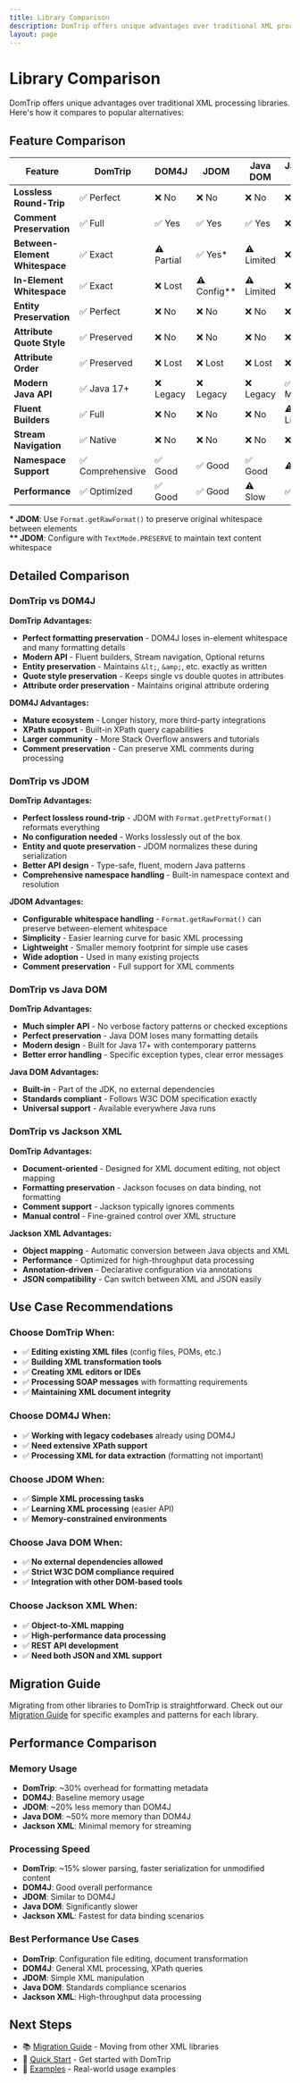 ```yaml
---
title: Library Comparison
description: DomTrip offers unique advantages over traditional XML processing libraries. Here's how it compares to popular alternatives.
layout: page
---
```


# Library Comparison

DomTrip offers unique advantages over traditional XML processing libraries. Here's how it compares to popular alternatives:

## Feature Comparison

| Feature | DomTrip | DOM4J | JDOM | Java DOM | Jackson XML |
|---------|---------|-------|------|----------|-------------|
| **Lossless Round-Trip** | ✅ Perfect | ❌ No | ❌ No | ❌ No | ❌ No |
| **Comment Preservation** | ✅ Full | ✅ Yes | ✅ Yes | ✅ Yes | ❌ No |
| **Between-Element Whitespace** | ✅ Exact | ⚠️ Partial | ✅ Yes* | ⚠️ Limited | ❌ No |
| **In-Element Whitespace** | ✅ Exact | ❌ Lost | ⚠️ Config** | ⚠️ Limited | ❌ No |
| **Entity Preservation** | ✅ Perfect | ❌ No | ❌ No | ❌ No | ❌ No |
| **Attribute Quote Style** | ✅ Preserved | ❌ No | ❌ No | ❌ No | ❌ No |
| **Attribute Order** | ✅ Preserved | ❌ Lost | ❌ Lost | ❌ Lost | ❌ No |
| **Modern Java API** | ✅ Java 17+ | ❌ Legacy | ❌ Legacy | ❌ Legacy | ✅ Modern |
| **Fluent Builders** | ✅ Full | ❌ No | ❌ No | ❌ No | ⚠️ Limited |
| **Stream Navigation** | ✅ Native | ❌ No | ❌ No | ❌ No | ❌ No |
| **Namespace Support** | ✅ Comprehensive | ✅ Good | ✅ Good | ✅ Good | ⚠️ Basic |
| **Performance** | ✅ Optimized | ✅ Good | ✅ Good | ⚠️ Slow | ✅ Fast |

**\* JDOM**: Use `Format.getRawFormat()` to preserve original whitespace between elements  
**\*\* JDOM**: Configure with `TextMode.PRESERVE` to maintain text content whitespace

## Detailed Comparison

### DomTrip vs DOM4J

**DomTrip Advantages:**
- **Perfect formatting preservation** - DOM4J loses in-element whitespace and many formatting details
- **Modern API** - Fluent builders, Stream navigation, Optional returns
- **Entity preservation** - Maintains `&lt;`, `&amp;`, etc. exactly as written
- **Quote style preservation** - Keeps single vs double quotes in attributes
- **Attribute order preservation** - Maintains original attribute ordering

**DOM4J Advantages:**
- **Mature ecosystem** - Longer history, more third-party integrations
- **XPath support** - Built-in XPath query capabilities
- **Larger community** - More Stack Overflow answers and tutorials
- **Comment preservation** - Can preserve XML comments during processing

### DomTrip vs JDOM

**DomTrip Advantages:**
- **Perfect lossless round-trip** - JDOM with `Format.getPrettyFormat()` reformats everything
- **No configuration needed** - Works losslessly out of the box
- **Entity and quote preservation** - JDOM normalizes these during serialization
- **Better API design** - Type-safe, fluent, modern Java patterns
- **Comprehensive namespace handling** - Built-in namespace context and resolution

**JDOM Advantages:**
- **Configurable whitespace handling** - `Format.getRawFormat()` can preserve between-element whitespace
- **Simplicity** - Easier learning curve for basic XML processing
- **Lightweight** - Smaller memory footprint for simple use cases
- **Wide adoption** - Used in many existing projects
- **Comment preservation** - Full support for XML comments

### DomTrip vs Java DOM

**DomTrip Advantages:**
- **Much simpler API** - No verbose factory patterns or checked exceptions
- **Perfect preservation** - Java DOM loses many formatting details
- **Modern design** - Built for Java 17+ with contemporary patterns
- **Better error handling** - Specific exception types, clear error messages

**Java DOM Advantages:**
- **Built-in** - Part of the JDK, no external dependencies
- **Standards compliant** - Follows W3C DOM specification exactly
- **Universal support** - Available everywhere Java runs

### DomTrip vs Jackson XML

**DomTrip Advantages:**
- **Document-oriented** - Designed for XML document editing, not object mapping
- **Formatting preservation** - Jackson focuses on data binding, not formatting
- **Comment support** - Jackson typically ignores comments
- **Manual control** - Fine-grained control over XML structure

**Jackson XML Advantages:**
- **Object mapping** - Automatic conversion between Java objects and XML
- **Performance** - Optimized for high-throughput data processing
- **Annotation-driven** - Declarative configuration via annotations
- **JSON compatibility** - Can switch between XML and JSON easily

## Use Case Recommendations

### Choose DomTrip When:
- ✅ **Editing existing XML files** (config files, POMs, etc.)
- ✅ **Building XML transformation tools**
- ✅ **Creating XML editors or IDEs**
- ✅ **Processing SOAP messages** with formatting requirements
- ✅ **Maintaining XML document integrity**

### Choose DOM4J When:
- ✅ **Working with legacy codebases** already using DOM4J
- ✅ **Need extensive XPath support**
- ✅ **Processing XML for data extraction** (formatting not important)

### Choose JDOM When:
- ✅ **Simple XML processing tasks**
- ✅ **Learning XML processing** (easier API)
- ✅ **Memory-constrained environments**

### Choose Java DOM When:
- ✅ **No external dependencies allowed**
- ✅ **Strict W3C DOM compliance required**
- ✅ **Integration with other DOM-based tools**

### Choose Jackson XML When:
- ✅ **Object-to-XML mapping**
- ✅ **High-performance data processing**
- ✅ **REST API development**
- ✅ **Need both JSON and XML support**

## Migration Guide

Migrating from other libraries to DomTrip is straightforward. Check out our [Migration Guide](../docs/migration/) for specific examples and patterns for each library.

## Performance Comparison

### Memory Usage
- **DomTrip**: ~30% overhead for formatting metadata
- **DOM4J**: Baseline memory usage
- **JDOM**: ~20% less memory than DOM4J
- **Java DOM**: ~50% more memory than DOM4J
- **Jackson XML**: Minimal memory for streaming

### Processing Speed
- **DomTrip**: ~15% slower parsing, faster serialization for unmodified content
- **DOM4J**: Good overall performance
- **JDOM**: Similar to DOM4J
- **Java DOM**: Significantly slower
- **Jackson XML**: Fastest for data binding scenarios

### Best Performance Use Cases
- **DomTrip**: Configuration file editing, document transformation
- **DOM4J**: General XML processing, XPath queries
- **JDOM**: Simple XML manipulation
- **Java DOM**: Standards compliance scenarios
- **Jackson XML**: High-throughput data processing

## Next Steps

- 📚 [Migration Guide](../docs/migration/) - Moving from other XML libraries
- 🚀 [Quick Start](../docs/getting-started/quick-start/) - Get started with DomTrip
- 📖 [Examples](../examples/) - Real-world usage examples
